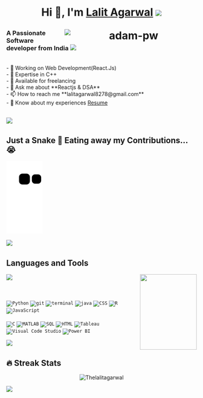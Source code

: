 <h1 align="center">Hi 👋, I'm <a href="https://thelalitagarwal.github.io/Portfolio.github.io/" target="blank">Lalit Agarwal</a>
<a href="https://www.youtube.com/watch?v=dQw4w9WgXcQ"><img src="https://user-images.githubusercontent.com/73097560/115834477-dbab4500-a447-11eb-908a-139a6edaec5c.gif"></a>
<p><img align="right" src="https://github.com/Adam-pw/Adam-pw/blob/main/animation_500_kxa883sd.gif" alt="adam-pw" width="350px" align="right" /></p></h1>
<h3 font-weight: "bold">A Passionate Software developer from India <img src="https://i.pinimg.com/originals/60/04/30/600430c1d22c731b94cf4e7dae6b398a.gif" margin-top:"40" width="60px"></h3>
<p align="left">
	<br/>
- 🔭 Working on Web Development(React.Js)<br/>
- 🌱 Expertise in C++<br/>
- 🤝 Available for freelancing<br/>
- 💬 Ask me about **Reactjs & DSA**<br/>
- 📫 How to reach me **lalitagarwal8278@gmail.com** <br/>
- 📄 Know about my experiences <a href="https://drive.google.com/file/d/1NxX9wgZCZfHz5Gc4CNMIMqBDyB10iC70/view" target="blank">Resume</a><br/>
</p>
<br/>
<a href="https://www.youtube.com/watch?v=dQw4w9WgXcQ"><img src="https://user-images.githubusercontent.com/73097560/115834477-dbab4500-a447-11eb-908a-139a6edaec5c.gif"></a>


## Just a Snake 🐍 Eating away my Contributions...😭
![snake gif](https://raw.githubusercontent.com/Thelalitagarwal/Thelalitagarwal/output/github-contribution-grid-snake.svg)

<a href="https://www.youtube.com/watch?v=dQw4w9WgXcQ"><img src="https://user-images.githubusercontent.com/73097560/115834477-dbab4500-a447-11eb-908a-139a6edaec5c.gif"></a>

## Languages and Tools 

<p>
<a align="left" href="https://github.com/DenverCoder1/readme-typing-svg"><img height="200" src="https://readme-typing-svg.herokuapp.com?lines=Eat;Code;Sleep;Repeat&width=75&height=45"></a>
<img align='right' src="https://media.giphy.com/media/TEnXkcsHrP4YedChhA/giphy.gif" width="150" height="200" frameBorder="0" class="giphy-embed" allowFullScreen></img></p>
<p>
	<br/><br/>
  <code><img height="50" width="50" src="https://raw.githubusercontent.com/UjwalKandi/UjwalKandi/changes-to-readme/svg/python-5.svg" alt="Python"></code>
  <code><img height="50" width="50" src="https://raw.githubusercontent.com/UjwalKandi/UjwalKandi/changes-to-readme/svg/git-icon.svg" alt="git"></code>
  <code><img height="50" width="50" src="https://raw.githubusercontent.com/UjwalKandi/UjwalKandi/changes-to-readme/svg/terminal-1.svg" alt="terminal"></code>
  <code><img height="50" width="50" src="https://raw.githubusercontent.com/UjwalKandi/UjwalKandi/changes-to-readme/svg/java-4.svg" alt="java"></code>
  <code><img height="50" width="50" src="https://raw.githubusercontent.com/UjwalKandi/UjwalKandi/changes-to-readme/svg/css-3.svg" alt="CSS"></code>
  <code><img height="50" width="50" src="https://raw.githubusercontent.com/UjwalKandi/UjwalKandi/changes-to-readme/svg/r-lang.svg" alt="R"></code>
  <code><img height="50" width="50" src="https://raw.githubusercontent.com/UjwalKandi/UjwalKandi/changes-to-readme/svg/javascript.svg" alt="JavaScript"></code>
	<br/><br/>
  <code><img height="50" width="50" src="https://raw.githubusercontent.com/UjwalKandi/UjwalKandi/changes-to-readme/svg/c-2975.svg" alt="C"></code>
  <code><img height="50" width="50" src="https://raw.githubusercontent.com/UjwalKandi/UjwalKandi/master/svg/Matlab_Logo.png" alt="MATLAB"></code>
  <code><img height="50" width="50" src="https://raw.githubusercontent.com/UjwalKandi/UjwalKandi/changes-to-readme/svg/sql.png" alt="SQL"></code>
  <code><img height="50" width="50" src="https://raw.githubusercontent.com/UjwalKandi/UjwalKandi/changes-to-readme/svg/html-5.svg" alt="HTML"></code>
  <code><img height="50" width="50" src="https://raw.githubusercontent.com/UjwalKandi/UjwalKandi/changes-to-readme/svg/tableau-software.svg" alt="Tableau"></code>
  <code><img height="50" width="50" src="https://raw.githubusercontent.com/UjwalKandi/UjwalKandi/changes-to-readme/svg/visual-studio-code-1.svg" alt="Visual Code Studio"></code>
  <code><img height="50" width="50" src="https://raw.githubusercontent.com/UjwalKandi/UjwalKandi/changes-to-readme/svg/power-bi-1.svg" alt="Power BI"></code>
</p>

<a href="https://www.youtube.com/watch?v=dQw4w9WgXcQ"><img src="https://user-images.githubusercontent.com/73097560/115834477-dbab4500-a447-11eb-908a-139a6edaec5c.gif"></a>

## 🔥 Streak Stats
<p align="center"><img src="https://github-readme-streak-stats.herokuapp.com/?user=Thelalitagarwal&theme=algolia" alt="Thelalitagarwal"  /></p>
<a href="https://www.youtube.com/watch?v=dQw4w9WgXcQ"><img src="https://user-images.githubusercontent.com/73097560/115834477-dbab4500-a447-11eb-908a-139a6edaec5c.gif"></a>
